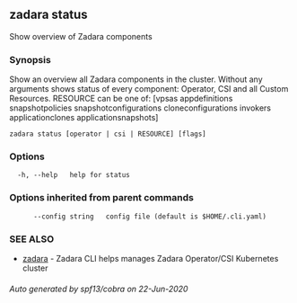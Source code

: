 ## zadara status

Show overview of Zadara components

### Synopsis

Show an overview all Zadara components in the cluster.
 Without any arguments shows status of every component: Operator, CSI and all Custom Resources. RESOURCE can be one of: [vpsas appdefinitions snapshotpolicies snapshotconfigurations cloneconfigurations invokers applicationclones applicationsnapshots]

```
zadara status [operator | csi | RESOURCE] [flags]
```

### Options

```
  -h, --help   help for status
```

### Options inherited from parent commands

```
      --config string   config file (default is $HOME/.cli.yaml)
```

### SEE ALSO

* [zadara](README.md)	 - Zadara CLI helps manages Zadara Operator/CSI Kubernetes cluster

###### Auto generated by spf13/cobra on 22-Jun-2020
